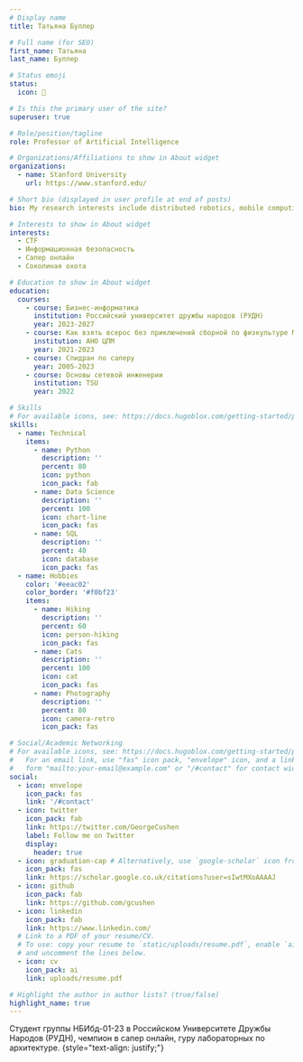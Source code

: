 ```yaml
---
# Display name
title: Татьяна Буллер

# Full name (for SEO)
first_name: Татьяна
last_name: Буллер

# Status emoji
status:
  icon: 🦅

# Is this the primary user of the site?
superuser: true

# Role/position/tagline
role: Professor of Artificial Intelligence

# Organizations/Affiliations to show in About widget
organizations:
  - name: Stanford University
    url: https://www.stanford.edu/

# Short bio (displayed in user profile at end of posts)
bio: My research interests include distributed robotics, mobile computing and programmable matter.

# Interests to show in About widget
interests:
  - CTF
  - Информационная безопасность
  - Сапер онлайн
  - Соколиная охота

# Education to show in About widget
education:
  courses:
    - course: Бизнес-информатика
      institution: Российский университет дружбы народов (РУДН)
      year: 2023-2027
    - course: Как взять всерос без приключений сборной по физкультуре Москвы
      institution: АНО ЦПМ
      year: 2021-2023
    - course: Спидран по саперу
      year: 2005-2023
    - course: Основы сетевой инженерии
      institution: TSU
      year: 2022

# Skills
# For available icons, see: https://docs.hugoblox.com/getting-started/page-builder/#icons
skills:
  - name: Technical
    items:
      - name: Python
        description: ''
        percent: 80
        icon: python
        icon_pack: fab
      - name: Data Science
        description: ''
        percent: 100
        icon: chart-line
        icon_pack: fas
      - name: SQL
        description: ''
        percent: 40
        icon: database
        icon_pack: fas
  - name: Hobbies
    color: '#eeac02'
    color_border: '#f0bf23'
    items:
      - name: Hiking
        description: ''
        percent: 60
        icon: person-hiking
        icon_pack: fas
      - name: Cats
        description: ''
        percent: 100
        icon: cat
        icon_pack: fas
      - name: Photography
        description: ''
        percent: 80
        icon: camera-retro
        icon_pack: fas

# Social/Academic Networking
# For available icons, see: https://docs.hugoblox.com/getting-started/page-builder/#icons
#   For an email link, use "fas" icon pack, "envelope" icon, and a link in the
#   form "mailto:your-email@example.com" or "/#contact" for contact widget.
social:
  - icon: envelope
    icon_pack: fas
    link: '/#contact'
  - icon: twitter
    icon_pack: fab
    link: https://twitter.com/GeorgeCushen
    label: Follow me on Twitter
    display:
      header: true
  - icon: graduation-cap # Alternatively, use `google-scholar` icon from `ai` icon pack
    icon_pack: fas
    link: https://scholar.google.co.uk/citations?user=sIwtMXoAAAAJ
  - icon: github
    icon_pack: fab
    link: https://github.com/gcushen
  - icon: linkedin
    icon_pack: fab
    link: https://www.linkedin.com/
  # Link to a PDF of your resume/CV.
  # To use: copy your resume to `static/uploads/resume.pdf`, enable `ai` icons in `params.yaml`,
  # and uncomment the lines below.
  - icon: cv
    icon_pack: ai
    link: uploads/resume.pdf

# Highlight the author in author lists? (true/false)
highlight_name: true
---
```


Студент группы НБИбд-01-23 в Российском Университете Дружбы Народов (РУДН), чемпион в сапер онлайн, гуру лабораторных по архитектуре.
{style="text-align: justify;"}
